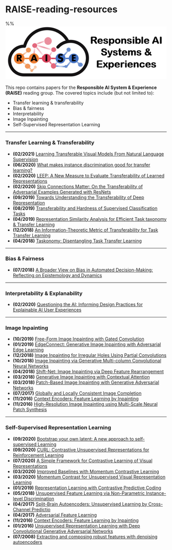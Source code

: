 # RAISE-reading-resources

%%![alt text](https://github.com/BeanHam/RAISE-reading-resources/blob/main/RAISE.png)

This repo contains papers for the **Responsible AI System & Experience (RAISE)** reading group. The covered topics include (but not limited to): 
- Transfer learning & transferability
- Bias & fairness
- Interpretability
- Image Inpainting
- Self-Supervised Representation Learning


---------
### Transfer Learning & Transferability
- **(02/2021)** [Learning Transferable Visual Models From Natural Language Supervision](https://arxiv.org/abs/2103.00020)
- **(06/2020)** [What makes instance discrimination good for transfer learning?](https://arxiv.org/abs/2006.06606)
- **(02/2020)** [LEEP: A New Measure to Evaluate Transferability of Learned Representations](https://arxiv.org/abs/2002.12462)
- **(02/2020)** [Skip Connections Matter: On the Transferability of Adversarial Examples Generated with ResNets](https://arxiv.org/abs/2002.05990)
- **(09/2019)** [Towards Understanding the Transferability of Deep Representation](https://arxiv.org/abs/1909.12031)
- **(08/2019)** [Transferability and Hardness of Supervised Classification Tasks](https://arxiv.org/abs/1908.08142)
- **(04/2019)** [Representation Similarity Analysis for Efficient Task taxonomy & Transfer Learning](https://arxiv.org/abs/1904.11740)
- **(12/2018)** [An Information-Theoretic Metric of Transferability for Task Transfer Learning](https://openreview.net/forum?id=BkxAUjRqY7)
- **(04/2018)** [Taskonomy: Disentangling Task Transfer Learning](https://arxiv.org/abs/1804.08328)


---------
### Bias & Fairness
- **(07/2018)** [A Broader View on Bias in Automated Decision-Making: Reflecting on Epistemology and Dynamics](https://arxiv.org/abs/1807.00553)

---------
### Interpretability & Explanability
- **(02/2020)** [Questioning the AI: Informing Design Practices for Explainable AI User Experiences](https://dl.acm.org/doi/10.1145/3313831.3376590)

---------
### Image Inpainting
- **(10/2019)** [Free-Form Image Inpainting with Gated Convolution](https://arxiv.org/abs/1806.03589)
- **(01/2019)** [EdgeConnect: Generative Image Inpainting with Adversarial Edge Learning](https://arxiv.org/abs/1901.00212)
- **(12/2018)** [Image Inpainting for Irregular Holes Using Partial Convolutions](https://arxiv.org/abs/1804.07723)
- **(10/2018)** [Image Inpainting via Generative Multi-column Convolutional Neural Networks](https://arxiv.org/abs/1810.08771)
- **(04/2018)** [Shift-Net: Image Inpainting via Deep Feature Rearrangement](https://arxiv.org/abs/1801.09392)
- **(03/2018)** [Generative Image Inpainting with Contextual Attention](https://arxiv.org/abs/1801.07892)
- **(03/2018)** [Patch-Based Image Inpainting with Generative Adversarial Networks](https://arxiv.org/abs/1803.07422)
- **(07/2017)** [Globally and Locally Consistent Image Completion](http://iizuka.cs.tsukuba.ac.jp/projects/completion/data/completion_sig2017.pdf)
- **(11/2016)** [Context Encoders: Feature Learning by Inpainting](https://arxiv.org/abs/1604.07379)
- **(11/2016)** [High-Resolution Image Inpainting using Multi-Scale Neural Patch Synthesis](https://arxiv.org/abs/1611.09969)

---------
### Self-Supervised Representation Learning
- **(09/2020)** [Bootstrap your own latent: A new approach to self-supervised Learning](https://arxiv.org/abs/2006.07733)
- **(09/2020)** [CURL: Contrastive Unsupervised Representations for Reinforcement Learning](https://arxiv.org/abs/2004.04136)
- **(07/2020)** [A Simple Framework for Contrastive Learning of Visual Representations](https://arxiv.org/abs/2002.05709)
- **(03/2020)** [Improved Baselines with Momentum Contrastive Learning](https://arxiv.org/abs/2003.04297)
- **(03/2020)** [Momentum Contrast for Unsupervised Visual Representation Learning](https://arxiv.org/abs/1911.05722)
- **(01/2019)** [Representation Learning with Contrastive Predictive Coding](https://arxiv.org/abs/1807.03748)
- **(05/2018)** [Unsupervised Feature Learning via Non-Parametric Instance-level Discrimination](https://arxiv.org/abs/1805.01978v1)
- **(04/2017)** [Split-Brain Autoencoders: Unsupervised Learning by Cross-Channel Predictio](https://arxiv.org/abs/1611.09842)
- **(04/2017)** [Adversarial Feature Learning](https://arxiv.org/abs/1605.09782)
- **(11/2016)** [Context Encoders: Feature Learning by Inpainting](https://arxiv.org/abs/1604.07379)
- **(01/2016)** [Unsupervised Representation Learning with Deep Convolutional Generative Adversarial Networks](https://arxiv.org/abs/1511.06434)
- **(07/2008)** [Extracting and composing robust features with denoising autoencoders](https://www.cs.toronto.edu/~larocheh/publications/icml-2008-denoising-autoencoders.pdf)
